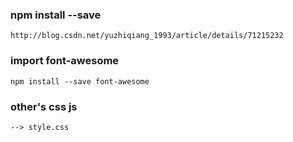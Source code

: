 ### npm install --save     
    http://blog.csdn.net/yuzhiqiang_1993/article/details/71215232
### import font-awesome
    npm install --save font-awesome
### other's css js 
    --> style.css
        

